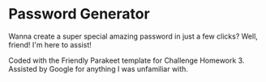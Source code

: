 # Password Generator

Wanna create a super special amazing password in just a few clicks? Well, friend! I'm here to assist!

Coded with the Friendly Parakeet template for Challenge Homework 3.
Assisted by Google for anything I was unfamiliar with.
